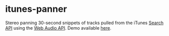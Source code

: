 # itunes-panner
Stereo panning 30-second snippets of tracks pulled from the iTunes [Search API](https://affiliate.itunes.apple.com/resources/documentation/itunes-store-web-service-search-api/) using the [Web Audio API](https://webaudio.github.io/web-audio-api/). Demo available [here](https://dchotai.github.io/itunes-panner/).